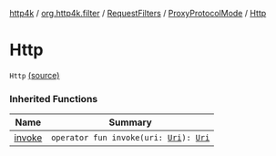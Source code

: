 [http4k](../../../index.md) / [org.http4k.filter](../../index.md) / [RequestFilters](../index.md) / [ProxyProtocolMode](index.md) / [Http](./-http.md)

# Http

`Http` [(source)](https://github.com/http4k/http4k/blob/master/http4k-core/src/main/kotlin/org/http4k/filter/RequestFilters.kt#L48)

### Inherited Functions

| Name | Summary |
|---|---|
| [invoke](invoke.md) | `operator fun invoke(uri: `[`Uri`](../../../org.http4k.core/-uri/index.md)`): `[`Uri`](../../../org.http4k.core/-uri/index.md) |
